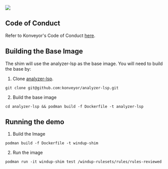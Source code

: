 ![](https://byob.yarr.is/konveyor/windup-shim/windup-pass-rate)

## Code of Conduct
Refer to Konveyor's Code of Conduct [here](https://github.com/konveyor/community/blob/main/CODE_OF_CONDUCT.md).

## Building the Base Image

The shim will use the analyzer-lsp as the base image. You will need to build the base by:

1. Clone [analyzer-lsp](https://github.com/konveyor/analyzer-lsp).

```git clone git@github.com:konveyor/analyzer-lsp.git```

2. Build the base image

```cd analyzer-lsp && podman build -f Dockerfile -t analyzer-lsp```

## Running the demo

1. Build the Image

```podman build -f Dockerfile -t windup-shim```

2. Run the image

```podman run -it windup-shim test /windup-rulesets/rules/rules-reviewed```
